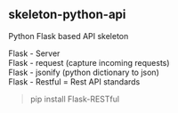 ## skeleton-python-api
Python Flask based API skeleton

Flask - Server  
Flask - request (capture incoming requests)   
Flask - jsonify (python dictionary to json)  
Flask - Restful = Rest API standards
 > pip install Flask-RESTful

